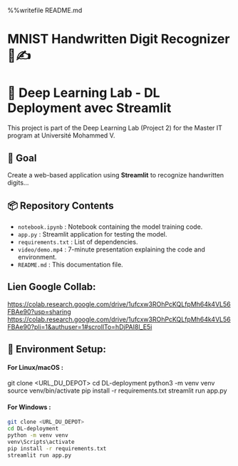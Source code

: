 %%writefile README.md
# MNIST Handwritten Digit Recognizer 🧠✍️
# 🧠 Deep Learning Lab - DL Deployment avec Streamlit

This project is part of the Deep Learning Lab (Project 2) for the Master IT program at Université Mohammed V.

## 🎯 Goal

Create a web-based application using **Streamlit** to recognize handwritten digits...

## 📦 Repository Contents
- `notebook.ipynb` : Notebook containing the model training code.
- `app.py` :  Streamlit application for testing the model.
- `requirements.txt` : List of dependencies.
- `video/demo.mp4` : 7-minute presentation explaining the code and environment.
- `README.md` : This documentation file.

## Lien Google Collab:
https://colab.research.google.com/drive/1ufcxw3ROhPcKQLfpMh64k4VL56FBAe90?usp=sharing
https://colab.research.google.com/drive/1ufcxw3ROhPcKQLfpMh64k4VL56FBAe90?pli=1&authuser=1#scrollTo=hDjPAI8l_E5i

## 🔧 Environment Setup:

#### For Linux/macOS :

git clone <URL_DU_DEPOT>
cd DL-deployment
python3 -m venv venv
source venv/bin/activate
pip install -r requirements.txt
streamlit run app.py

#### For Windows :
```bash
git clone <URL_DU_DEPOT>
cd DL-deployment
python -m venv venv
venv\Scripts\activate
pip install -r requirements.txt
streamlit run app.py




